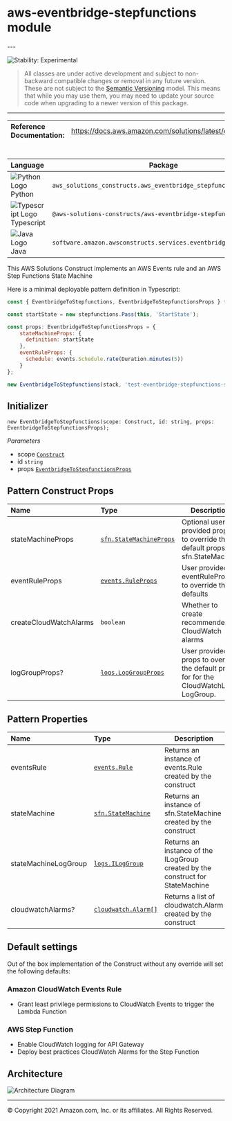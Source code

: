 # aws-eventbridge-stepfunctions module

<!--BEGIN STABILITY BANNER-->---


![Stability: Experimental](https://img.shields.io/badge/stability-Experimental-important.svg?style=for-the-badge)

> All classes are under active development and subject to non-backward compatible changes or removal in any
> future version. These are not subject to the [Semantic Versioning](https://semver.org/) model.
> This means that while you may use them, you may need to update your source code when upgrading to a newer version of this package.

---
<!--END STABILITY BANNER-->

| **Reference Documentation**:| <span style="font-weight: normal">https://docs.aws.amazon.com/solutions/latest/constructs/</span>|
|:-------------|:-------------|

<div style="height:8px"></div>

| **Language**     | **Package**        |
|:-------------|-----------------|
|![Python Logo](https://docs.aws.amazon.com/cdk/api/latest/img/python32.png) Python|`aws_solutions_constructs.aws_eventbridge_stepfunctions`|
|![Typescript Logo](https://docs.aws.amazon.com/cdk/api/latest/img/typescript32.png) Typescript|`@aws-solutions-constructs/aws-eventbridge-stepfunctions`|
|![Java Logo](https://docs.aws.amazon.com/cdk/api/latest/img/java32.png) Java|`software.amazon.awsconstructs.services.eventbridgestepfunctions`|

This AWS Solutions Construct implements an AWS Events rule and an AWS Step Functions State Machine

Here is a minimal deployable pattern definition in Typescript:

```javascript
const { EventbridgeToStepfunctions, EventbridgeToStepfunctionsProps } from '@aws-solutions-constructs/aws-eventbridge-stepfunctions';

const startState = new stepfunctions.Pass(this, 'StartState');

const props: EventbridgeToStepfunctionsProps = {
    stateMachineProps: {
      definition: startState
    },
    eventRuleProps: {
      schedule: events.Schedule.rate(Duration.minutes(5))
    }
};

new EventbridgeToStepfunctions(stack, 'test-eventbridge-stepfunctions-stack', props);
```

## Initializer

```text
new EventbridgeToStepfunctions(scope: Construct, id: string, props: EventbridgeToStepfunctionsProps);
```

*Parameters*

* scope [`Construct`](https://docs.aws.amazon.com/cdk/api/latest/docs/@aws-cdk_core.Construct.html)
* id `string`
* props [`EventbridgeToStepfunctionsProps`](#pattern-construct-props)

## Pattern Construct Props

| **Name**     | **Type**        | **Description** |
|:-------------|:----------------|-----------------|
|stateMachineProps|[`sfn.StateMachineProps`](https://docs.aws.amazon.com/cdk/api/latest/docs/@aws-cdk_aws-stepfunctions.StateMachineProps.html)|Optional user provided props to override the default props for sfn.StateMachine|
|eventRuleProps|[`events.RuleProps`](https://docs.aws.amazon.com/cdk/api/latest/docs/@aws-cdk_aws-events.RuleProps.html)|User provided eventRuleProps to override the defaults|
|createCloudWatchAlarms|`boolean`|Whether to create recommended CloudWatch alarms|
|logGroupProps?|[`logs.LogGroupProps`](https://docs.aws.amazon.com/cdk/api/latest/docs/@aws-cdk_aws-logs.LogGroupProps.html)|User provided props to override the default props for for the CloudWatchLogs LogGroup.|

## Pattern Properties

| **Name**     | **Type**        | **Description** |
|:-------------|:----------------|-----------------|
|eventsRule|[`events.Rule`](https://docs.aws.amazon.com/cdk/api/latest/docs/@aws-cdk_aws-events.Rule.html)|Returns an instance of events.Rule created by the construct|
|stateMachine|[`sfn.StateMachine`](https://docs.aws.amazon.com/cdk/api/latest/docs/@aws-cdk_aws-stepfunctions.StateMachine.html)|Returns an instance of sfn.StateMachine created by the construct|
|stateMachineLogGroup|[`logs.ILogGroup`](https://docs.aws.amazon.com/cdk/api/latest/docs/@aws-cdk_aws-logs.ILogGroup.html)|Returns an instance of the ILogGroup created by the construct for StateMachine|
|cloudwatchAlarms?|[`cloudwatch.Alarm[]`](https://docs.aws.amazon.com/cdk/api/latest/docs/@aws-cdk_aws-cloudwatch.Alarm.html)|Returns a list of cloudwatch.Alarm created by the construct|

## Default settings

Out of the box implementation of the Construct without any override will set the following defaults:

### Amazon CloudWatch Events Rule

* Grant least privilege permissions to CloudWatch Events to trigger the Lambda Function

### AWS Step Function

* Enable CloudWatch logging for API Gateway
* Deploy best practices CloudWatch Alarms for the Step Function

## Architecture

![Architecture Diagram](architecture.png)

---


© Copyright 2021 Amazon.com, Inc. or its affiliates. All Rights Reserved.
